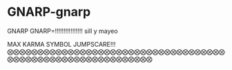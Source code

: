 # GNARP-gnarp
GNARP GNARP=!!!!!!!!!!!!!!!!
sill y
mayeo






MAX KARMA SYMBOL JUMPSCARE!!!⨂⨂⨂⨂⨂⨂⨂⨂⨂⨂⨂⨂⨂⨂⨂⨂⨂⨂⨂⨂⨂⨂⨂⨂⨂⨂⨂⨂⨂⨂⨂⨂⨂⨂⨂⨂⨂⨂⨂⨂⨂⨂⨂⨂⨂⨂⨂⨂⨂⨂⨂⨂⨂⨂⨂⨂⨂⨂⨂⨂
